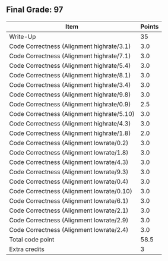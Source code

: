 ## Final Grade: 97
| Item | Points |
| --- | --- |
| Write-Up | 35 |
| Code Correctness (Alignment highrate/3.1) | 3.0 |
| Code Correctness (Alignment highrate/7.1) | 3.0 |
| Code Correctness (Alignment highrate/5.4) | 3.0 |
| Code Correctness (Alignment highrate/8.1) | 3.0 |
| Code Correctness (Alignment highrate/3.4) | 3.0 |
| Code Correctness (Alignment highrate/9.8) | 3.0 |
| Code Correctness (Alignment highrate/0.9) | 2.5 |
| Code Correctness (Alignment highrate/5.10) | 3.0 |
| Code Correctness (Alignment highrate/4.3) | 3.0 |
| Code Correctness (Alignment highrate/1.8) | 2.0 |
| Code Correctness (Alignment lowrate/0.2) | 3.0 |
| Code Correctness (Alignment lowrate/1.8) | 3.0 |
| Code Correctness (Alignment lowrate/4.3) | 3.0 |
| Code Correctness (Alignment lowrate/9.3) | 3.0 |
| Code Correctness (Alignment lowrate/0.4) | 3.0 |
| Code Correctness (Alignment lowrate/0.10) | 3.0 |
| Code Correctness (Alignment lowrate/6.1) | 3.0 |
| Code Correctness (Alignment lowrate/2.1) | 3.0 |
| Code Correctness (Alignment lowrate/2.9) | 3.0 |
| Code Correctness (Alignment lowrate/2.4) | 3.0 |
| Total code point | 58.5 |
| Extra credits | 3 |
